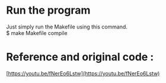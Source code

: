 # Run the program
Just simply run the Makefile using this command. <br/>
$ make Makefile compile

# Reference and original code : 
[https://youtu.be/fNerEo6Lstw](https://youtu.be/fNerEo6Lstw)

